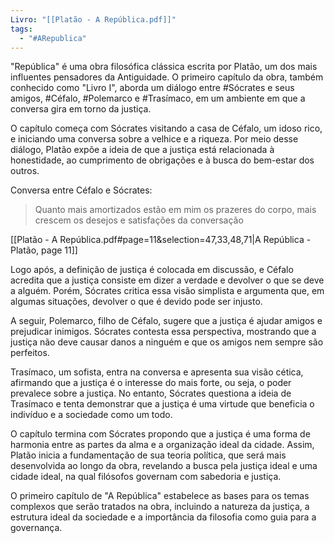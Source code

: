 ```yaml
---
Livro: "[[Platão - A República.pdf]]"
tags:
  - "#ARepublica"
---
```

"República" é uma obra filosófica clássica escrita por Platão, um dos mais influentes pensadores da Antiguidade. O primeiro capítulo da obra, também conhecido como "Livro I", aborda um diálogo entre #Sócrates e seus amigos, #Céfalo, #Polemarco e #Trasímaco, em um ambiente em que a conversa gira em torno da justiça.

O capítulo começa com Sócrates visitando a casa de Céfalo, um idoso rico, e iniciando uma conversa sobre a velhice e a riqueza. Por meio desse diálogo, Platão expõe a ideia de que a justiça está relacionada à honestidade, ao cumprimento de obrigações e à busca do bem-estar dos outros.

Conversa entre Céfalo e Sócrates:

> Quanto mais amortizados estão em mim os prazeres do corpo, mais crescem os desejos e satisfações da conversação

[[Platão - A República.pdf#page=11&selection=47,33,48,71|A República - Platão, page 11]]

Logo após, a definição de justiça é colocada em discussão, e Céfalo acredita que a justiça consiste em dizer a verdade e devolver o que se deve a alguém. Porém, Sócrates critica essa visão simplista e argumenta que, em algumas situações, devolver o que é devido pode ser injusto.

A seguir, Polemarco, filho de Céfalo, sugere que a justiça é ajudar amigos e prejudicar inimigos. Sócrates contesta essa perspectiva, mostrando que a justiça não deve causar danos a ninguém e que os amigos nem sempre são perfeitos.

Trasímaco, um sofista, entra na conversa e apresenta sua visão cética, afirmando que a justiça é o interesse do mais forte, ou seja, o poder prevalece sobre a justiça. No entanto, Sócrates questiona a ideia de Trasímaco e tenta demonstrar que a justiça é uma virtude que beneficia o indivíduo e a sociedade como um todo.

O capítulo termina com Sócrates propondo que a justiça é uma forma de harmonia entre as partes da alma e a organização ideal da cidade. Assim, Platão inicia a fundamentação de sua teoria política, que será mais desenvolvida ao longo da obra, revelando a busca pela justiça ideal e uma cidade ideal, na qual filósofos governam com sabedoria e justiça.

O primeiro capítulo de "A República" estabelece as bases para os temas complexos que serão tratados na obra, incluindo a natureza da justiça, a estrutura ideal da sociedade e a importância da filosofia como guia para a governança.
